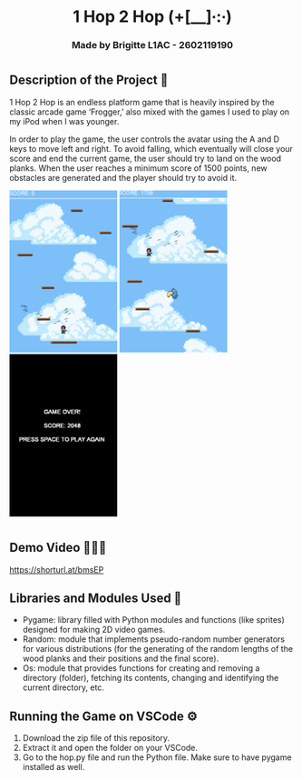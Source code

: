 <h1 align="center">1 Hop 2 Hop  (+[__]∙:∙)</h1>
<h3 align="center">Made by Brigitte L1AC - 2602119190</h3>

#

## Description of the Project 🥸
1 Hop 2 Hop is an endless platform game that is heavily inspired by the classic arcade game ‘Frogger,’ also mixed with the games I used to play on my iPod when I was younger. 

In order to play the game, the user controls the avatar using the A and D keys to move left and right. To avoid falling, which eventually will close your score and end the current game, the user should try to land on the wood planks. When the user reaches a minimum score of 1500 points, new obstacles are generated and the player should try to avoid it. 

<img src="images/start.png" width=190>
<span>
    <img src="images/wow.png" width=190>
    <img src="images/gameover.png" width=190>
</span>

#

## Demo Video 👩🏻‍💻
https://shorturl.at/bmsEP

## Libraries and Modules Used 📖
- Pygame: library filled with Python modules and functions (like sprites) designed for making 2D video games.
- Random: module that implements pseudo-random number generators for various distributions (for the generating of the random lengths of the wood planks and their positions and the final score).
- Os: module that provides functions for creating and removing a directory (folder), fetching its contents, changing and identifying the current directory, etc.

## Running the Game on VSCode ⚙️
1. Download the zip file of this repository.
2. Extract it and open the folder on your VSCode.
3. Go to the hop.py file and run the Python file. Make sure to have pygame installed as well.